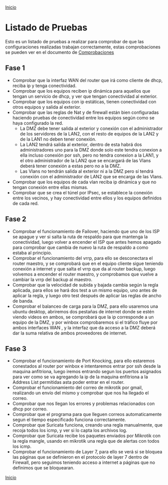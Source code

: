 [Inicio](https://franciscocadena.github.io/PI-Mikrotik/)

# Listado de Pruebas

Esto es un listado de pruebas a realizar para comprobar de que las configuraciones realizadas trabajan correctamente, estas comprobaciones se pueden ver en el documento de [Comprobaciones](./Comprobaciones.md)

## Fase 1

- Comprobar que la interfaz WAN del router que irá como cliente de dhcp, reciba ip y tenga conectividad.
- Comprobar que los equipos reciben ip dinámica para aquellos que tengan un servicio de dhcp, y ver que tengan conectividad al exterior.
- Comprobar que los equipos con ip estáticas, tienen conectividad con otros equipos y salida al exterior.
- Comprobar que las reglas de Nat y de firewall están bien configuradas haciendo pruebas de conectividad entre los equipos según como se haya configurado la red.
  - La DMZ debe tener salida al exterior y conexión con el administrador de los servidores de la LAN2, con el resto de equipos de la LAN2 y de la LAN1 no deben tener conexión. 
  - La LAN2 tendrá salida al exterior, dentro de esta habrá dos administradores uno para la DMZ donde solo este tendra conexion a ella incluso conexión por ssh, pero no tendra conexion a la LAN1, y el otro administrador de la LAN2  que se encargará de las Vlans deberá tener conexión a estas pero no a la DMZ.
  - Las Vlans no tendrán salida al exterior ni a la DMZ pero sí tendrá conexión con el administrador de LAN2 que se encarga de las Vlans.
- Comprobar que los equipos de cada vlan reciba ip dinámica y que no tengan conexión entre ellas mismas.
- Comprobar que se crea el túnel por IPsec, se establece la conexión entre los vecinos, y hay conectividad entre ellos y los equipos definidos de cada red.

## Fase 2

- Comprobar el funcionamiento de Failover, haciendo que uno de los ISP se apague y ver si salta la ruta de respaldo para que mantenga la conectividad, luego volver a encender el ISP que antes hemos apagado para comprobar que cambia de nuevo la ruta de respaldo a como estaba al principio.
- Comprobar el funcionamiento del vrrp, para ello se desconectara el router maestro, y se comprobará que en el equipo cliente sigue teniendo conexión a internet y que salta el vrrp que da al router backup, luego volvemos a encender el router maestro, y comprobamos que vuelve a cambiar la vrrp del backup al maestro.
- Comprobar que la velocidad de subida y bajada cambia según la regla aplicada, para ellos se hará dos test a un mismo equipo, uno antes de aplicar la regla, y luego otro test después de aplicar las reglas de ancho de banda.
- Comprobar el balanceo de carga para la DMZ, para ello usaremos una ubuntu desktop, abriremos dos pestañas de internet donde se estén viendo videos en ambos, se comprobará que la ip corresponde a un equipo de la DMZ, y por winbox comprobaremos si el tráfico fluye por ambos interfaces WAN , y la interfaz que da acceso a la DMZ deberá dar la suma relativa de ambos proveedores de internet.

## Fase 3

- Comprobar el funcionamiento de Port Knocking, para ello estaremos conestados al router por winbox e intentaremos entrar por ssh desde la maquina anfitriona, luego iremos entrando segun los puertos asignados para ver como se va agregando la ip de la maquina enfitriona a la Address List permitidas asta poder entrar en el router.
- Comprobar el funcionamiento del correo de mikrotik por gmail, realizando un envío del mismo y comprobar que nos ha llegado el correo.
- Comprobar que nos llegan los errores y problemas relacionados con dhcp por correo.
- Comprobar que el programa para que lleguen correos automaticamente segun el tiempo especificado funciona correctamente.
- Comprobar que Suricata funciona, creando una regla manualmente, que recoja todos los icmp, y ver si lo capta los archivos log.
- Comprobar que Suricata recibe los paquetes enviados por Mikrotik con la regla mangle, usando en mikrotik una regla que de alertas con todos los icmp.
- Comprobar el funcionamiento de Layer 7, para ello se verá si se bloquea las páginas que se definieron en el protocolo de layer 7 dentro de Firewall, pero seguimos teniendo acceso a internet a páginas que no definimos que se bloquearan.

[Inicio](https://franciscocadena.github.io/PI-Mikrotik/)

